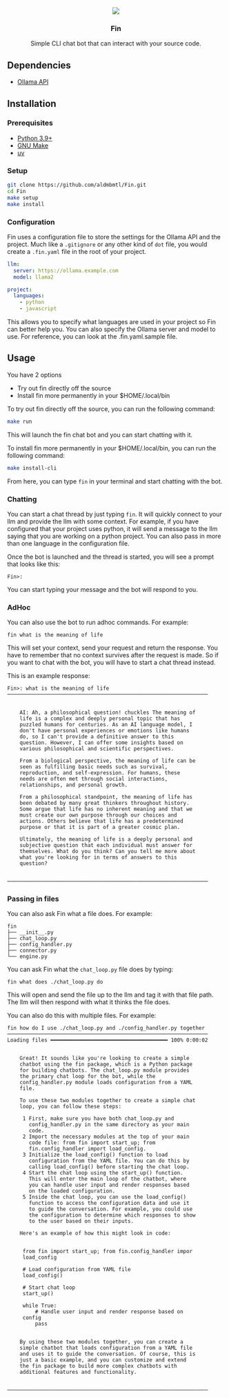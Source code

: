 <br />
<p align="center">
    <img src="https://avatars.githubusercontent.com/u/9037579?v=4"/>
    <h3 align="center">Fin</h3>
    <p align="center">
        Simple CLI chat bot that can interact with your source code.
    </p>
</p>

## Dependencies

- [Ollama API](https://github.com/ollama/ollama/tree/main)

## Installation

### Prerequisites

- [Python 3.9+](https://www.python.org/)
- [GNU Make](https://www.gnu.org/software/make/)
- [uv](https://github.com/astral-sh/uv)

### Setup

```bash
git clone https://github.com/aldmbmtl/Fin.git
cd Fin
make setup
make install
```

### Configuration

Fin uses a configuration file to store the settings for the Ollama API and the project. Much like a `.gitignore` or 
any other kind of `dot` file, you would create a `.fin.yaml` file in the root of your project.

```yaml
llm:
  server: https://ollama.example.com
  model: llama2

project:
  languages:
    - python
    - javascript
```

This allows you to specify what languages are used in your project so Fin can better help you. You can also specify the
Ollama server and model to use. For reference, you can look at the .fin.yaml.sample file.

## Usage

You have 2 options

* Try out fin directly off the source
* Install fin more permanently in your $HOME/.local/bin

To try out fin directly off the source, you can run the following command:
```bash
make run
```

This will launch the fin chat bot and you can start chatting with it.

To install fin more permanently in your $HOME/.local/bin, you can run the following command:
```bash
make install-cli
```

From here, you can type `fin` in your terminal and start chatting with the bot.

### Chatting

You can start a chat thread by just typing `fin`. It will quickly connect to your llm and provide
the llm with some context. For example, if you have configured that your project uses python, it will
send a message to the llm saying that you are working on a python project. You can also pass in more
than one language in the configuration file.

Once the bot is launched and the thread is started, you will see a prompt that looks like this:

```
Fin>:
```

You can start typing your message and the bot will respond to you.

### AdHoc

You can also use the bot to run adhoc commands. For example:

```
fin what is the meaning of life 
```

This will set your context, send your request and return the response. You have to remember that no
context survives after the request is made. So if you want to chat with the bot, you will have to start
a chat thread instead.

This is an example response:

```
Fin>: what is the meaning of life 
─────────────────────────────────────────────────────────────────
                                                                 
                                                                 
    AI: Ah, a philosophical question! chuckles The meaning of    
    life is a complex and deeply personal topic that has         
    puzzled humans for centuries. As an AI language model, I     
    don't have personal experiences or emotions like humans      
    do, so I can't provide a definitive answer to this           
    question. However, I can offer some insights based on        
    various philosophical and scientific perspectives.           
                                                                 
    From a biological perspective, the meaning of life can be    
    seen as fulfilling basic needs such as survival,             
    reproduction, and self-expression. For humans, these         
    needs are often met through social interactions,             
    relationships, and personal growth.                          
                                                                 
    From a philosophical standpoint, the meaning of life has     
    been debated by many great thinkers throughout history.      
    Some argue that life has no inherent meaning and that we     
    must create our own purpose through our choices and          
    actions. Others believe that life has a predetermined        
    purpose or that it is part of a greater cosmic plan.         
                                                                 
    Ultimately, the meaning of life is a deeply personal and     
    subjective question that each individual must answer for     
    themselves. What do you think? Can you tell me more about    
    what you're looking for in terms of answers to this          
    question?                                                    
                                                                 
                                                                 
─────────────────────────────────────────────────────────────────
```

### Passing in files

You can also ask Fin what a file does. For example:

```shell
fin
├── __init__.py
├── chat_loop.py
├── config_handler.py
├── connector.py
└── engine.py
```

You can ask Fin what the `chat_loop.py` file does by typing:

```
fin what does ./chat_loop.py do
```

This will open and send the file up to the llm and tag it with that file path. The llm will then
respond with what it thinks the file does.

You can also do this with multiple files. For example:

```
fin how do I use ./chat_loop.py and ./config_handler.py together
─────────────────────────────────────────────────────────────────
Loading files ━━━━━━━━━━━━━━━━━━━━━━━━━━━━━━━━━━━━━━ 100% 0:00:02
                                                                 
                                                                 
    Great! It sounds like you're looking to create a simple      
    chatbot using the fin package, which is a Python package     
    for building chatbots. The chat_loop.py module provides      
    the primary chat loop for the bot, while the                 
    config_handler.py module loads configuration from a YAML     
    file.                                                        
                                                                 
    To use these two modules together to create a simple chat    
    loop, you can follow these steps:                            
                                                                 
     1 First, make sure you have both chat_loop.py and           
       config_handler.py in the same directory as your main      
       code.                                                     
     2 Import the necessary modules at the top of your main      
       code file: from fin import start_up; from                 
       fin.config_handler import load_config.                    
     3 Initialize the load_config() function to load             
       configuration from the YAML file. You can do this by      
       calling load_config() before starting the chat loop.      
     4 Start the chat loop using the start_up() function.        
       This will enter the main loop of the chatbot, where       
       you can handle user input and render responses based      
       on the loaded configuration.                              
     5 Inside the chat loop, you can use the load_config()       
       function to access the configuration data and use it      
       to guide the conversation. For example, you could use     
       the configuration to determine which responses to show    
       to the user based on their inputs.                        
                                                                 
    Here's an example of how this might look in code:            
                                                                 
                                                                 
     from fin import start_up; from fin.config_handler impor     
     load_config                                                 
                                                                 
     # Load configuration from YAML file                         
     load_config()                                               
                                                                 
     # Start chat loop                                           
     start_up()                                                  
                                                                 
     while True:                                                 
         # Handle user input and render response based on        
     config                                                      
         pass                                                    
                                                                 
                                                                 
    By using these two modules together, you can create a        
    simple chatbot that loads configuration from a YAML file     
    and uses it to guide the conversation. Of course, this is    
    just a basic example, and you can customize and extend       
    the fin package to build more complex chatbots with          
    additional features and functionality.                       
                                                                 
                                                                 
─────────────────────────────────────────────────────────────────
```